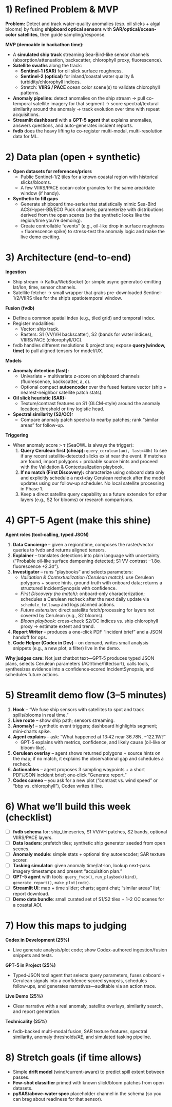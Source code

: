 # 1) Refined Problem & MVP

**Problem:** Detect and track water-quality anomalies (esp. oil slicks + algal blooms) by fusing **shipboard optical sensors** with **SAR/optical/ocean-color satellites**, then guide sampling/response.

**MVP (demoable in hackathon time):**

- A **simulated ship track** streaming Sea-Bird-like sensor channels (absorption/attenuation, backscatter, chlorophyll proxy, fluorescence).
- **Satellite swaths** along the track:
  - **Sentinel-1 (SAR)** for oil slick surface roughness.
  - **Sentinel-2 (optical)** for inland/coastal water quality & turbidity/chlorophyll indices.
  - Stretch: **VIIRS / PACE** ocean color scene(s) to validate chlorophyll patterns.
- **Anomaly pipeline:** detect anomalies on the ship stream → pull co-temporal satellite imagery for that segment → score spectral/textural similarity around the anomaly → track evolution over time with repeat acquisitions.
- **Streamlit dashboard** with a **GPT-5 agent** that explains anomalies, answers questions, and auto-generates incident reports.
- **fvdb** does the heavy lifting to co-register multi-modal, multi-resolution data for ML.

# 2) Data plan (open + synthetic)

- **Open datasets for references/priors**
  - Public Sentinel-1/2 tiles for a known coastal region with historical slicks/blooms.
  - A few VIIRS/PACE ocean-color granules for the same area/date window (if handy).
- **Synthetic to fill gaps**
  - Generate shipboard time-series that statistically mimic Sea-Bird ACS/Hyper-BB/ECO Puck channels; parameterize with distributions derived from the open scenes (so the synthetic looks like the region/time you’re demoing).
  - Create controllable “events” (e.g., oil-like drop in surface roughness + fluorescence spike) to stress-test the anomaly logic and make the live demo exciting.

# 3) Architecture (end-to-end)

**Ingestion**

- Ship stream → Kafka/WebSocket (or simple async generator) emitting lat/lon, time, sensor channels.
- Satellite fetcher → small wrapper that grabs pre-downloaded Sentinel-1/2/VIIRS tiles for the ship’s spatiotemporal window.

**Fusion (fvdb)**

- Define a common spatial index (e.g., tiled grid) and temporal index.
- Register modalities:
  - Vector: ship track.
  - Rasters: S1 (VV/VH backscatter), S2 (bands for water indices), VIIRS/PACE (chlorophyll/OC).
- fvdb handles different resolutions & projections; expose **query(window, time)** to pull aligned tensors for model/UX.

**Models**

- **Anomaly detection (fast):**
  - Univariate + multivariate z-score on shipboard channels (fluorescence, backscatter, a, c).
  - Optional compact **autoencoder** over the fused feature vector (ship + nearest-neighbor satellite patch stats).
- **Oil slick heuristic (SAR):**
  - Texture/contrast features on S1 (GLCM-style) around the anomaly location; threshold or tiny logistic head.
- **Spectral similarity (S2/OC):**
  - Compare anomaly patch spectra to nearby patches; rank “similar areas” for follow-up.

**Triggering**

- When anomaly score > τ (SeaOWL is always the trigger):
  1. **Query Cerulean first (cheap):** `query_cerulean(aoi, last≈48h)` to see if any recent satellite‑detected slicks exist near the event. If matches are found, import polygons + probable source hints and proceed with the Validation & Contextualization playbook.
  2. **If no match (First Discovery):** characterize using onboard data only and explicitly schedule a next‑day Cerulean recheck after the model updates using our follow‑up scheduler. No local satellite processing in Phase 1.
  3. Keep a direct satellite query capability as a future extension for other layers (e.g., S2 for blooms) or research comparisons.

# 4) GPT-5 Agent (make this shine)

**Agent roles (tool‑calling, typed JSON)**

1. **Data Concierge** – given a region/time, composes the raster/vector queries to fvdb and returns aligned tensors.
2. **Explainer** – translates detections into plain language with uncertainty (“Probable oil-like surface dampening detected; S1 VV contrast −1.8σ, fluorescence +2.3σ”).
3. **Investigator** – runs “playbooks” and selects parameters:
   - _Validation & Contextualization (Cerulean match):_ use Cerulean polygons + source hints, ground‑truth with onboard data; returns a structured IncidentSynopsis with confidence.
   - _First Discovery (no match):_ onboard‑only characterization; schedules a Cerulean recheck after the next daily update via `schedule_followup` and logs planned actions.
   - _Future extension:_ direct satellite fetch/processing for layers not covered by Cerulean (e.g., S2 blooms).
   - _Bloom playbook:_ cross-check S2/OC indices vs. ship chlorophyll proxy → estimate extent and trend.
4. **Report Writer** – produces a one-click PDF “incident brief” and a JSON handoff for ops.
5. **Code Helper (Codex in Dev)** – on demand, writes small analysis snippets (e.g., a new plot, a filter) live in the demo.

**Why judges care:** Not just chatbot text—GPT‑5 produces typed JSON plans, selects Cerulean parameters (AOI/time/filter/sort), calls tools, synthesizes evidence into a confidence‑scored IncidentSynopsis, and schedules future actions.

# 5) Streamlit demo flow (3–5 minutes)

1. **Hook** – “We fuse ship sensors with satellites to spot and track spills/blooms in real time.”
2. **Live route** – show ship path; sensors streaming.
3. **Anomaly!** – synthetic event triggers; dashboard highlights segment; mini-charts spike.
4. **Agent explains** – ask: “What happened at 13:42 near 36.78N, −122.1W?”
   - GPT-5 explains with metrics, confidence, and likely cause (oil-like or bloom-like).
5. **Cerulean overlay** – agent shows returned polygons + source hints on the map; if no match, it explains the observational gap and schedules a recheck.
6. **Actionables** – agent proposes 3 sampling waypoints + a short PDF/JSON incident brief; one‑click “Generate report.”
7. **Codex cameo** – you ask for a new plot (“contrast vs. wind speed” or “bbp vs. chlorophyll”), Codex writes it live.

# 6) What we’ll build this week (checklist)

- [ ] **fvdb schema** for: ship_timeseries, S1 VV/VH patches, S2 bands, optional VIIRS/PACE layers.
- [ ] **Data loaders**: prefetch tiles; synthetic ship generator seeded from open scenes.
- [ ] **Anomaly module**: simple stats + optional tiny autoencoder; SAR texture scorer.
- [ ] **Tasking simulator**: given anomaly time/lat-lon, lookup next-pass imagery timestamps and present “acquisition plan.”
- [ ] **GPT-5 agent** with tools: `query_fvdb()`, `run_playbook(kind)`, `generate_report()`, `make_plot(code)`.
- [ ] **Streamlit UI**: map + time slider; charts; agent chat; “similar areas” list; report download.
- [ ] **Demo data bundle**: small curated set of S1/S2 tiles + 1–2 OC scenes for a coastal AOI.

# 7) How this maps to judging

**Codex in Development (25%)**

- Live generate analysis/plot code; show Codex-authored ingestion/fusion snippets and tests.

**GPT-5 in Project (25%)**

- Typed‑JSON tool agent that selects query parameters, fuses onboard + Cerulean signals into a confidence‑scored synopsis, schedules follow‑ups, and generates narratives—auditable via an action trace.

**Live Demo (25%)**

- Clear narrative with a real anomaly, satellite overlays, similarity search, and report generation.

**Technicality (25%)**

- fvdb-backed multi-modal fusion, SAR texture features, spectral similarity, anomaly thresholds/AE, and simulated tasking pipeline.

# 8) Stretch goals (if time allows)

- Simple **drift model** (wind/current-aware) to predict spill extent between passes.
- **Few-shot classifier** primed with known slick/bloom patches from open datasets.
- **pySAS/above-water spec** placeholder channel in the schema (so you can brag about readiness for that sensor).

